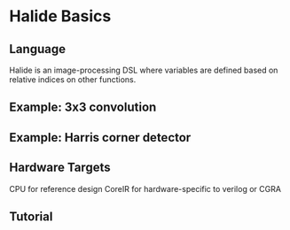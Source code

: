 # Halide Basics

## Language
Halide is an image-processing DSL where variables are defined based on
relative indices on other functions.

## Example: 3x3 convolution

## Example: Harris corner detector

## Hardware Targets
CPU for reference design
CoreIR for hardware-specific to verilog or CGRA

## Tutorial
